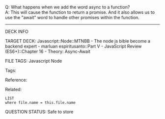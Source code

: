 Q: What happens when we add the word async to a function?  
A: This will cause the function to return a promise. And it also allows us to use the "await" word to handle other promises within the function.
<!--ID: 1690389246921-->

---

DECK INFO

TARGET DECK: Javascript::Node::MTNBB - The node js bible become a backend expert - marluan espiritusanto::Part V - JavaScript Review (ES6+)::Chapter 16 - Theory: Async-Await

FILE TAGS: Javascript Node

Tags:

Reference:

Related:

```dataview
LIST
where file.name = this.file.name
```

QUESTION STATUS: Safe to store